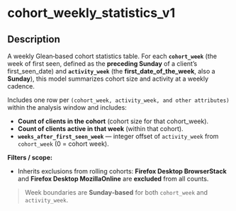 # cohort_weekly_statistics_v1

## Description

A weekly Glean‑based cohort statistics table. For each **`cohort_week`** (the week of first seen, defined as the **preceding Sunday** of a client’s first_seen_date) and **`activity_week`** (the **first_date_of_the_week**, also a **Sunday**), this model summarizes cohort size and activity at a weekly cadence.

Includes one row per `(cohort_week, activity_week, and other attributes)` within the analysis window and includes:

* **Count of clients in the cohort** (cohort size for that cohort_week).
* **Count of clients active in that week** (within that cohort).
* **`weeks_after_first_seen_week`** — integer offset of `activity_week` from `cohort_week` (0 = cohort week).

**Filters / scope:**

* Inherits exclusions from rolling cohorts: **Firefox Desktop BrowserStack** and **Firefox Desktop MozillaOnline** are **excluded** from all counts.

> Week boundaries are **Sunday‑based** for both `cohort_week` and `activity_week`.